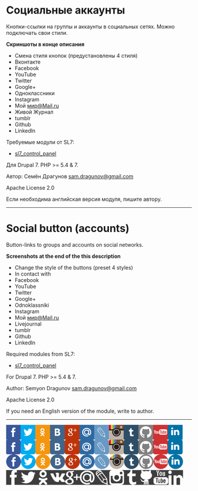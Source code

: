 # Социальные аккаунты

Кнопки-ссылки на группы и аккаунты в социальных сетях. Можно подключать свои стили.

**Скриншоты в конце описания**

* Смена стиля кнопок (предустановлены 4 стиля)
* Вконтакте
* Facebook
* YouTube
* Twitter
* Google+
* Одноклассники
* Instagram
* Мой мир@Mail.ru
* Живой Журнал
* tumblr
* Github
* Linkedln

Требуемые модули от SL7:
* [sl7_control_panel](https://github.com/SemyonDragunov/sl7_control_panel)

Для Drupal 7. PHP >= 5.4 & 7.

Автор: Семён Драгунов [sam.dragunov@gmail.com](sam.dragunov@gmail.com)

Apache License 2.0

Если необходима английская версия модуля, пишите автору.

***
# Social button (accounts)

Button-links to groups and accounts on social networks.

**Screenshots at the end of the this description**

* Change the style of the buttons (preset 4 styles)
* In contact with
* Facebook
* YouTube
* Twitter
* Google+
* Odnoklassniki
* Instagram
* Мой мир@Mail.ru
* Livejournal
* tumblr
* Github
* Linkedln

Required modules from SL7:
* [sl7_control_panel](https://github.com/SemyonDragunov/sl7_control_panel)

For Drupal 7. PHP >= 5.4 & 7.

Author: Semyon Dragunov [sam.dragunov@gmail.com](sam.dragunov@gmail.com)

Apache License 2.0

If you need an English version of the module, write to author.

***
![screenshot](img/sl7_social_button__preview.png)
![screenshot](img/sl7_social_button__white_preview.png)